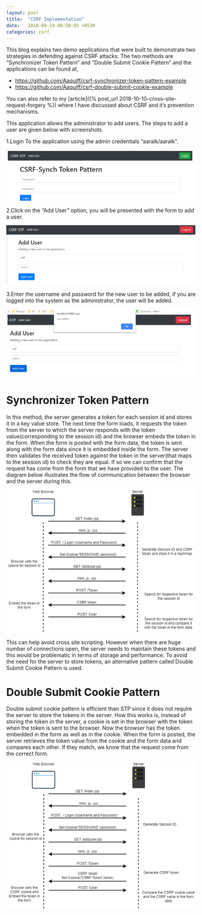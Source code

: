 ```yaml
---
layout: post
title:  "CSRF Implementation"
date:   2018-09-24 00:50:05 +0530
categories: csrf
---
```



This blog explains two demo applications that were built to demonstrate two strategies in defending against CSRF attacks. The two methods are “Synchronizer Token Pattern” and “Double Submit Cookie Pattern” and the applications can be found at,

- https://github.com/Aaquiff/csrf-synchronizer-token-pattern-example
- https://github.com/Aaquiff/csrf-double-submit-cookie-example

You can also refer to my [article]({% post_url 2018-10-10-cross-site-request-forgery %}) where I have discussed about CSRF and it’s prevention mechanisms.

This application allows the administrator to add users. The steps to add a user are given below with screenshots.

1.Login To the application using the admin credentials “aaralk/aaralk”.  

![capture.png](/assets/2018-09-24-csrf-implementation/capture.png "capture.png")

2.Click on the “Add User” option, you will be presented with the form to add a user.

![capture1.png](/assets/2018-09-24-csrf-implementation/capture1.png "capture1.png")

3.Enter the username and password for the new user to be added, if you are logged into the system as the administrator, the user will be added.

![capture2.png](/assets/2018-09-24-csrf-implementation/capture2.png "capture2.png")

# Synchronizer Token Pattern

In this method, the server generates a token for each session id and stores it in a key value store. The next time the form loads, it requests the token from the server to which the server responds with the token value(corresponding to the session id) and the browser embeds the token in the form. When the form is posted with the form data, the token is sent along with the form data since it is embedded inside the form. The server then validates the received token against the token in the server(that maps to the session id) to check they are equal. If so we can confirm that the request has come from the form that we have provided to the user. The diagram below illustrates the flow of communication between the browser and the server during this.

![stp.png](/assets/2018-09-24-csrf-implementation/stp.png "stp.png")

This can help avoid cross site scripting. However when there are huge number of connections open, the server needs to maintain these tokens and this would be problematic in terms of storage and performance. To avoid the need for the server to store tokens, an alternative pattern called Double Submit Cookie Pattern is used.

# Double Submit Cookie Pattern

Double submit cookie pattern is efficient than STP since it does not require the server to store the tokens in the server. How this works is, instead of storing the token in the server, a cookie is set in the browser with the token when the token is sent to the browser. Now the browser has the token embedded in the form as well as in the cookie. When the form is posted, the server retrieves the token value from the cookie and the form data and compares each other. If they match, we know that the request come from the correct form.

![dscp.png](/assets/2018-09-24-csrf-implementation/dscp.png "dscp.png")

